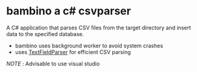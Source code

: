 # bambino a c# csvparser

A C# application that parses CSV files from the target directory and insert data to the specified database.
- bambino uses background worker to avoid system crashes
- uses [TextFieldParser](https://msdn.microsoft.com/en-us/library/microsoft.visualbasic.fileio.textfieldparser(v=vs.110).aspx) for efficient CSV parsing

*NOTE* : Advisable to use visual studio


